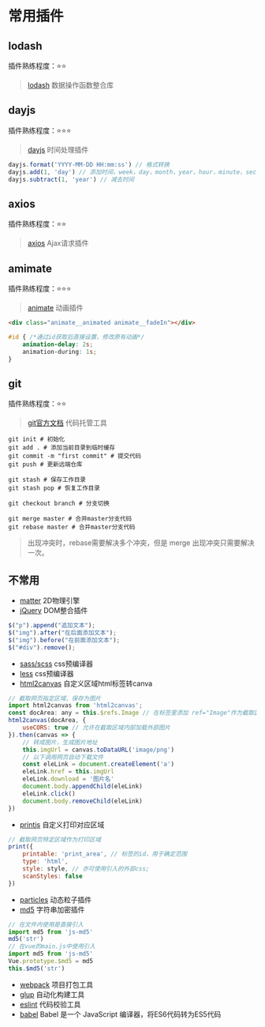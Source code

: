 # 常用插件

## lodash

插件熟练程度：⭐⭐

> [lodash](https://www.lodashjs.com/) 数据操作函数整合库

## dayjs

插件熟练程度：⭐⭐⭐

> [dayjs](https://dayjs.fenxianglu.cn/) 时间处理插件

```javascript
dayjs.format('YYYY-MM-DD HH:mm:ss') // 格式转换
dayjs.add(1, 'day') // 添加时间，week，day，month，year，hour，minute，second
dayjs.subtract(1, 'year') // 减去时间
```

## axios

插件熟练程度：⭐⭐

> [axios](http://www.axios-js.com/zh-cn/docs/) Ajax请求插件

## amimate

插件熟练程度：⭐⭐⭐

> [animate](http://www.animate.net.cn/) 动画插件

```html
<div class="animate__animated animate__fadeIn"></div>
```

```css
#id { /*通过id获取后直接设置，修改原有动画*/
	animation-delay: 2s;
	animation-during: 1s;
}
```

## git

插件熟练程度：⭐⭐

> [git官方文档](https://git-scm.com/book/zh/v2) 代码托管工具

```shell
git init # 初始化
git add . # 添加当前目录到临时缓存
git commit -m "first commit" # 提交代码
git push # 更新远端仓库

git stash # 保存工作目录
git stash pop # 恢复工作目录

git checkout branch # 分支切换

git merge master # 合并master分支代码
git rebase master # 合并master分支代码

```

> 出现冲突时，rebase需要解决多个冲突，但是 merge 出现冲突只需要解决一次。

## 不常用

- [matter](https://brm.io/matter-js/demo/#stack) 2D物理引擎
- [jQuery](https://www.jquery123.com/) DOM整合插件

```javascript
$("p").append("追加文本");
$("img").after("在后面添加文本");
$("img").before("在前面添加文本");
$("#div").remove();
```

- [sass/scss](https://www.sass.hk/) css预编译器
- [less](https://less.bootcss.com/) css预编译器
- [html2canvas](http://html2canvas.hertzen.com/) 自定义区域html标签转canva

```javascript
// 截取网页指定区域，保存为图片
import html2canvas from 'html2canvas';
const docArea: any = this.$refs.Image // 在标签里添加 ref="Image"作为截取区域
html2canvas(docArea, {
	useCORS: true // 允许在截取区域内部加载外部图片
}).then(canvas => {
    // 转成图片，生成图片地址
    this.imgUrl = canvas.toDataURL('image/png')
    // 以下调用网页自动下载文件
    const eleLink = document.createElement('a')
    eleLink.href = this.imgUrl
    eleLink.download = '图片名'
    document.body.appendChild(eleLink)
    eleLink.click()
    document.body.removeChild(eleLink)
})
```

- [printjs](https://printjs.crabbly.com/) 自定义打印对应区域

```javascript
// 截取网页特定区域作为打印区域
print({
    printable: 'print_area', // 标签的id，用于确定范围
    type: 'html',
    style: style, // 亦可使用引入的外部css;
    scanStyles: false
})
```

- [particles](https://vue-particles.netlify.app/) 动态粒子插件
- [md5](https://www.npmjs.com/package/js-md5) 字符串加密插件

```javascript
// 在文件内使用是直接引入
import md5 from 'js-md5'
md5('str')
// 在vue的main.js中使用引入
import md5 from 'js-md5'
Vue.prototype.$md5 = md5
this.$md5('str')
```

- [webpack](https://webpack.docschina.org/) 项目打包工具
- [glup](https://www.gulpjs.com.cn/docs/getting-started/quick-start/) 自动化构建工具
- [eslint](https://eslint.bootcss.com/docs/user-guide/getting-started) 代码校验工具
- [babel](https://www.babeljs.cn/docs/) Babel 是一个 JavaScript 编译器，将ES6代码转为ES5代码